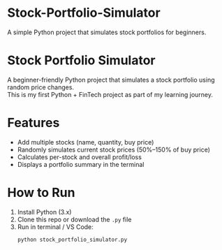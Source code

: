  # Stock-Portfolio-Simulator
A simple Python project that simulates stock portfolios for beginners.
# Stock Portfolio Simulator 

A beginner-friendly Python project that simulates a stock portfolio using random price changes.  
This is my first Python + FinTech project as part of my learning journey. 



 # Features
- Add multiple stocks (name, quantity, buy price)
- Randomly simulates current stock prices (50%–150% of buy price)
- Calculates per-stock and overall profit/loss
- Displays a portfolio summary in the terminal



 # How to Run
1. Install Python (3.x)  
2. Clone this repo or download the `.py` file  
3. Run in terminal / VS Code:  
   ```bash
   python stock_portfolio_simulator.py
